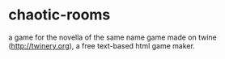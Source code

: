 # chaotic-rooms
a game for the novella of the same name 
game made on twine (http://twinery.org), a free text-based html game maker. 
